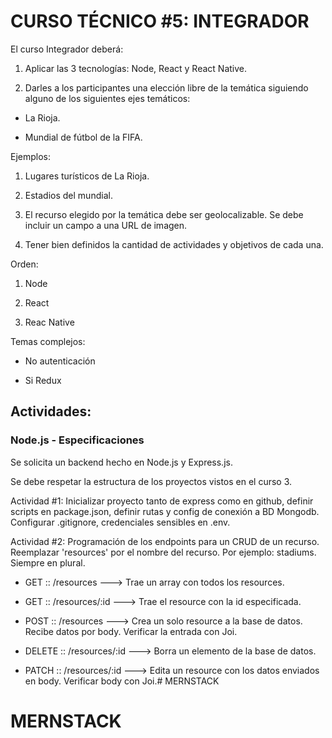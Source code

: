 
# CURSO TÉCNICO #5: INTEGRADOR


El curso Integrador deberá:

1.  Aplicar las 3 tecnologías: Node, React y React Native.
    
2.  Darles a los participantes una elección libre de la temática siguiendo alguno de los siguientes ejes temáticos:
    

-   La Rioja.
    
-   Mundial de fútbol de la FIFA.
    

Ejemplos:

1.  Lugares turísticos de La Rioja.
    
2.  Estadios del mundial.
    

3.  El recurso elegido por la temática debe ser geolocalizable. Se debe incluir un campo a una URL de imagen.
    
4.  Tener bien definidos la cantidad de actividades y objetivos de cada una.
    
  

Orden:

1.  Node
    
2.  React
    
3.  Reac Native
    

  

Temas complejos:

-   No autenticación
    
-   Si Redux
    

  
  
  

## Actividades:

### Node.js - Especificaciones

Se solicita un backend hecho en Node.js y Express.js.

Se debe respetar la estructura de los proyectos vistos en el curso 3.

  
  

Actividad #1: Inicializar proyecto tanto de express como en github, definir scripts en package.json, definir rutas y config de conexión a BD Mongodb. Configurar .gitignore, credenciales sensibles en .env.

Actividad #2: Programación de los endpoints para un CRUD de un recurso. Reemplazar 'resources' por el nombre del recurso. Por ejemplo: stadiums. Siempre en plural.

-   GET :: /resources ---> Trae un array con todos los resources.
    
-   GET :: /resources/:id ---> Trae el resource con la id especificada.
    
-   POST :: /resources ---> Crea un solo resource a la base de datos. Recibe datos por body. Verificar la entrada con Joi.
    
-   DELETE :: /resources/:id ---> Borra un elemento de la base de datos.
    
-   PATCH :: /resources/:id ---> Edita un resource con los datos enviados en body. Verificar body con Joi.# MERNSTACK
# MERNSTACK
